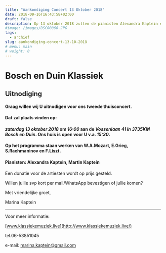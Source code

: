 ```yaml
---
title: "Aankondiging Concert 13 Oktober 2018"
date: 2018-09-16T16:43:58+02:00
draft: false
description: Op 13 oktober 2018 zullen de pianisten Alexandra Kaptein en Martin Kaptein een concert piano aan de Vossenlaan 41 in 3735KM Bosch en Duin verzorgen. Op het programma staan werken van W.A.Mozart, E.Grieg, S.Rachmaninov en F.Liszt.
#image: /images/DSC00068.JPG
tags:
  - archief
slug: aankondiging-concert-13-10-2018
# menu: main
# weight: 0
---
```


# Bosch en Duin Klassiek

## Uitnodiging


#### Graag willen wij U uitnodigen voor ons tweede thuisconcert.  

#### Dat zal plaats vinden op: 


#### *zaterdag 13 oktober 2018* om *16:00* aan de *Vossenlaan 41 in 3735KM Bosch en Duin*. Ons huis is open voor U v.a. *15:30*.


#### Op het programma staan werken van W.A.Mozart, E.Grieg, S.Rachmaninov en F.Liszt.

#### Pianisten: Alexandra Kaptein, Martin Kaptein

Een donatie voor de artiesten wordt op prijs gesteld.


Willen jullie svp kort per mail/WhatsApp bevestigen of jullie komen?


Met vriendelijke groet,

Marina Kaptein


***

Voor meer informatie:

[www.klassiekemuziek.live](http://www.klassiekemuziek.live/)

tel.06-53851045

e-mail: [marina.kaptein@gmail.com](mailto:marina.kaptein@gmail.com)